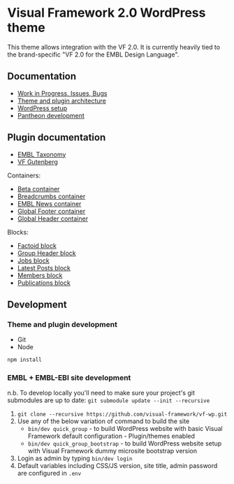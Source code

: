 # Visual Framework 2.0 WordPress theme

This theme allows integration with the VF 2.0. It is currently heavily tied to
the brand-specific "VF 2.0 for the EMBL Design Language".

## Documentation

* [Work in Progress, Issues, Bugs](https://github.com/visual-framework/vf-wp/issues)
* [Theme and plugin architecture](docs/architecture.md)
* [WordPress setup](docs/wordpress.md)
* [Pantheon development](docs/development.md)

## Plugin documentation

* [EMBL Taxonomy](wp-content/plugins/embl-taxonomy/README.md)
* [VF Gutenberg](wp-content/plugins/vf-gutenberg/README.md)

Containers:

* [Beta container](wp-content/plugins/vf-beta-container/README.md)
* [Breadcrumbs container](wp-content/plugins/vf-breadcrumbs-container/README.md)
* [EMBL News container](wp-content/plugins/vf-embl-news-container/README.md)
* [Global Footer container](wp-content/plugins/vf-global-footer-container/README.md)
* [Global Header container](wp-content/plugins/vf-global-header-container/README.md)

Blocks:

* [Factoid block](wp-content/plugins/vf-factoid-block/README.md)
* [Group Header block](wp-content/plugins/vf-group-header-block/README.md)
* [Jobs block](wp-content/plugins/vf-jobs-block/README.md)
* [Latest Posts block](wp-content/plugins/vf-latest-posts-block/README.md)
* [Members block](wp-content/plugins/vf-members-block/README.md)
* [Publications block](wp-content/plugins/vf-publications-block/README.md)


## Development

### Theme and plugin development

* Git
* Node

```bash
npm install
```

### EMBL + EMBL-EBI site development

n.b. To develop locally you'll need to make sure your project's git submodules are up to date: `git submodule update --init --recursive`

1. `git clone --recursive https://github.com/visual-framework/vf-wp.git`
1. Use any of the below variation of command to build the site
   - `bin/dev quick_group` - to build WordPress website with basic Visual Framework default configuration - Plugin/themes enabled
   - `bin/dev quick_group_bootstrap` - to build WordPress website setup with Visual Framework dummy microsite bootstrap version
1. Login as admin by typing `bin/dev login`
1. Default variables including CSS/JS version, site title, admin password are configured in `.env`
